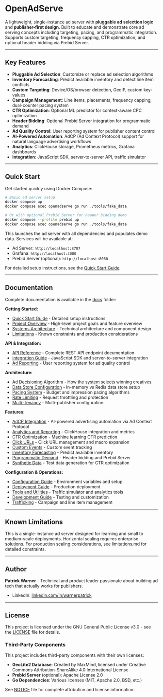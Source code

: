 # OpenAdServe

A lightweight, single-instance ad server with **pluggable ad selection logic** and **publisher-first design**. Built to educate and demonstrate core ad serving concepts including targeting, pacing, and programmatic integration. Supports custom targeting, frequency capping, CTR optimization, and optional header bidding via Prebid Server.

---

## Key Features

- **Pluggable Ad Selection**: Customize or replace ad selection algorithms
- **Inventory Forecasting**: Predict available inventory and detect line item conflicts
- **Custom Targeting**: Device/OS/browser detection, GeoIP, custom key-values
- **Campaign Management**: Line items, placements, frequency capping, dual-counter pacing system
- **CTR Optimization**: Optional ML predictor for context-aware CPC optimization
- **Header Bidding**: Optional Prebid Server integration for programmatic demand
- **Ad Quality Control**: User reporting system for publisher content control
- **AI-Powered Automation**: AdCP (Ad Context Protocol) support for natural language advertising workflows
- **Analytics**: ClickHouse storage, Prometheus metrics, Grafana dashboards
- **Integration**: JavaScript SDK, server-to-server API, traffic simulator

---

## Quick Start

Get started quickly using Docker Compose:

```bash
# Basic ad server setup
docker compose up
docker compose exec openadserve go run ./tools/fake_data

# Or with optional Prebid Server for header bidding demo
docker compose --profile prebid up
docker compose exec openadserve go run ./tools/fake_data
```

This launches the ad server with all dependencies and populates demo data. Services will be available at:
- Ad Server: `http://localhost:8787`
- Grafana: `http://localhost:3000`
- Prebid Server (optional): `http://localhost:8060`


For detailed setup instructions, see the [Quick Start Guide](docs/getting-started/quickstart.md).


---

## Documentation

Complete documentation is available in the [docs](docs/) folder:

**Getting Started:**
- [Quick Start Guide](docs/getting-started/quickstart.md) - Detailed setup instructions
- [Project Overview](docs/getting-started/overview.md) - High-level project goals and feature overview
- [Systems Architecture](docs/getting-started/architecture.md) - Technical architecture and component design
- [Limitations](docs/getting-started/limitations.md) - Known constraints and production considerations

**API & Integration:**
- [API Reference](docs/api/api.md) - Complete REST API endpoint documentation
- [Integration Guide](docs/api/integration.md) - JavaScript SDK and server-to-server integration
- [Ad Reporting](docs/api/ad_reporting.md) - User reporting system for ad quality control

**Architecture:**
- [Ad Decisioning Algorithm](docs/architecture/ad_decisioning.md) - How the system selects winning creatives
- [Data Store Configuration](docs/architecture/data_stores.md) - In-memory vs Redis data store setup
- [Pacing System](docs/architecture/pacing-system.md) - Budget and impression pacing algorithms
- [Rate Limiting](docs/architecture/rate_limiting.md) - Request throttling and protection
- [Multi-Tenancy](docs/architecture/multi_tenancy.md) - Multi-publisher configuration

**Features:**
- [AdCP Integration](docs/adcp-integration.md) - AI-powered advertising automation via Ad Context Protocol
- [Analytics and Reporting](docs/features/analytics.md) - ClickHouse integration and metrics
- [CTR Optimization](docs/features/ctr_optimization.md) - Machine learning CTR prediction
- [Click URLs](docs/features/click_urls.md) - Click URL management and macro expansion
- [Custom Events](docs/features/events.md) - Custom event tracking
- [Inventory Forecasting](docs/features/forecasting.md) - Predict available inventory
- [Programmatic Demand](docs/features/programmatic.md) - Header bidding and Prebid Server
- [Synthetic Data](docs/features/synthetic_data.md) - Test data generation for CTR optimization

**Configuration & Operations:**
- [Configuration Guide](docs/configuration/configuration.md) - Environment variables and setup
- [Deployment Guide](docs/configuration/deployment.md) - Production deployment
- [Tools and Utilities](docs/configuration/tools.md) - Traffic simulator and analytics tools
- [Development Guide](docs/operations/development.md) - Testing and customization
- [Trafficking](docs/operations/trafficking.md) - Campaign and line item management

---

## Known Limitations

This is a single-instance ad server designed for learning and small to medium-scale deployments. Horizontal scaling requires enterprise solutions. For production scaling considerations, see [limitations.md](docs/getting-started/limitations.md) for detailed constraints.

---

## Author

**Patrick Warner** - Technical and product leader passionate about building ad tech that actually works for publishers. 

- LinkedIn: [linkedin.com/in/warnerpatrick](https://www.linkedin.com/in/warnerpatrick)

---

## License

This project is licensed under the GNU General Public License v3.0 - see the [LICENSE](LICENSE) file for details.

### Third-Party Components

This project includes third-party components with their own licenses:

- **GeoLite2 Database**: Created by MaxMind, licensed under Creative Commons Attribution-ShareAlike 4.0 International License
- **Prebid Server** (optional): Apache License 2.0
- **Go Dependencies**: Various licenses (MIT, Apache 2.0, BSD, etc.)

See [NOTICE](NOTICE) file for complete attribution and license information.

